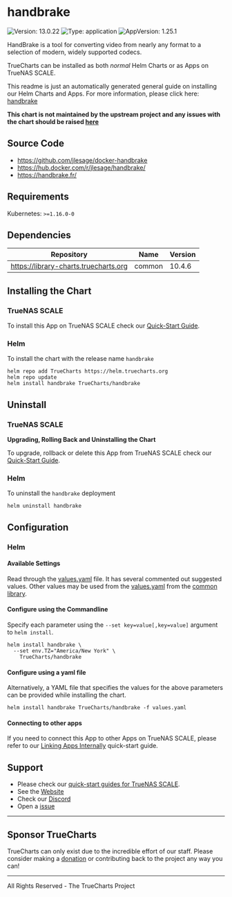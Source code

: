 # handbrake

![Version: 13.0.22](https://img.shields.io/badge/Version-13.0.22-informational?style=flat-square) ![Type: application](https://img.shields.io/badge/Type-application-informational?style=flat-square) ![AppVersion: 1.25.1](https://img.shields.io/badge/AppVersion-1.25.1-informational?style=flat-square)

HandBrake is a tool for converting video from nearly any format to a selection of modern, widely supported codecs.

TrueCharts can be installed as both *normal* Helm Charts or as Apps on TrueNAS SCALE.

This readme is just an automatically generated general guide on installing our Helm Charts and Apps.
For more information, please click here: [handbrake](https://truecharts.org/docs/charts/stable/handbrake)

**This chart is not maintained by the upstream project and any issues with the chart should be raised [here](https://github.com/truecharts/charts/issues/new/choose)**

## Source Code

* <https://github.com/jlesage/docker-handbrake>
* <https://hub.docker.com/r/jlesage/handbrake/>
* <https://handbrake.fr/>

## Requirements

Kubernetes: `>=1.16.0-0`

## Dependencies

| Repository | Name | Version |
|------------|------|---------|
| https://library-charts.truecharts.org | common | 10.4.6 |

## Installing the Chart

### TrueNAS SCALE

To install this App on TrueNAS SCALE check our [Quick-Start Guide](https://truecharts.org/docs/manual/Quick-Start%20Guides/02-Installing-an-App/).

### Helm

To install the chart with the release name `handbrake`

```console
helm repo add TrueCharts https://helm.truecharts.org
helm repo update
helm install handbrake TrueCharts/handbrake
```

## Uninstall

### TrueNAS SCALE

**Upgrading, Rolling Back and Uninstalling the Chart**

To upgrade, rollback or delete this App from TrueNAS SCALE check our [Quick-Start Guide](https://truecharts.org/docs/manual/Quick-Start%20Guides/04-Upgrade-rollback-delete-an-App/).

### Helm

To uninstall the `handbrake` deployment

```console
helm uninstall handbrake
```

## Configuration

### Helm

#### Available Settings

Read through the [values.yaml](./values.yaml) file. It has several commented out suggested values.
Other values may be used from the [values.yaml](https://github.com/truecharts/library-charts/tree/main/charts/stable/common/values.yaml) from the [common library](https://github.com/k8s-at-home/library-charts/tree/main/charts/stable/common).

#### Configure using the Commandline

Specify each parameter using the `--set key=value[,key=value]` argument to `helm install`.

```console
helm install handbrake \
  --set env.TZ="America/New York" \
    TrueCharts/handbrake
```

#### Configure using a yaml file

Alternatively, a YAML file that specifies the values for the above parameters can be provided while installing the chart.

```console
helm install handbrake TrueCharts/handbrake -f values.yaml
```

#### Connecting to other apps

If you need to connect this App to other Apps on TrueNAS SCALE, please refer to our [Linking Apps Internally](https://truecharts.org/docs/manual/Quick-Start%20Guides/06-linking-apps/) quick-start guide.

## Support

- Please check our [quick-start guides for TrueNAS SCALE](https://truecharts.org/docs/manual/SCALE%20Apps/Quick-Start%20Guides/Important-MUST-READ).
- See the [Website](https://truecharts.org)
- Check our [Discord](https://discord.gg/tVsPTHWTtr)
- Open a [issue](https://github.com/truecharts/apps/issues/new/choose)

---

## Sponsor TrueCharts

TrueCharts can only exist due to the incredible effort of our staff.
Please consider making a [donation](https://truecharts.org/docs/about/sponsor) or contributing back to the project any way you can!

---

All Rights Reserved - The TrueCharts Project
